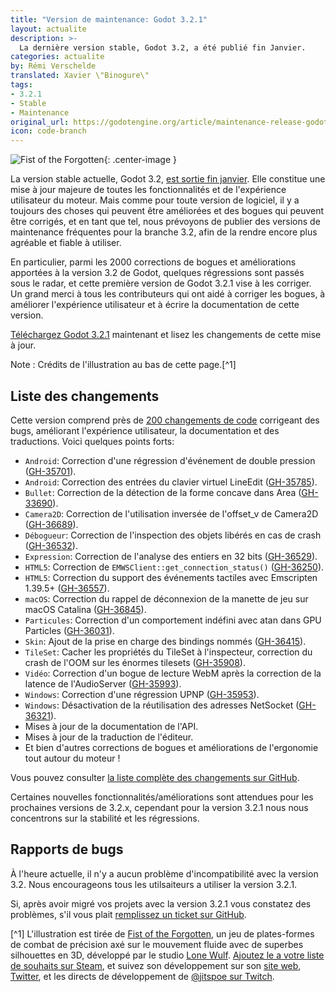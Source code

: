 ```yaml
---
title: "Version de maintenance: Godot 3.2.1"
layout: actualite
description: >-
  La dernière version stable, Godot 3.2, a été publié fin Janvier.
categories: actualite
by: Rémi Verschelde 
translated: Xavier \"Binogure\"
tags:
- 3.2.1
- Stable
- Maintenance
original_url: https://godotengine.org/article/maintenance-release-godot-3-2-1
icon: code-branch
---
```


![Fist of the Forgotten](https://godotengine.org/storage/app/uploads/public/5e6/76e/b88/5e676eb885595988806573.jpg){: .center-image }

La version stable actuelle, Godot 3.2, [est sortie fin janvier](https://www.godot-francophone.org/actualite-godot-3-2-released/). Elle constitue une mise à jour majeure de toutes les fonctionnalités et de l'expérience utilisateur du moteur. Mais comme pour toute version de logiciel, il y a toujours des choses qui peuvent être améliorées et des bogues qui peuvent être corrigés, et en tant que tel, nous prévoyons de publier des versions de maintenance fréquentes pour la branche 3.2, afin de la rendre encore plus agréable et fiable à utiliser.

En particulier, parmi les 2000 corrections de bogues et améliorations apportées à la version 3.2 de Godot, quelques régressions sont passés sous le radar, et cette première version de Godot 3.2.1 vise à les corriger. Un grand merci à tous les contributeurs qui ont aidé à corriger les bogues, à améliorer l'expérience utilisateur et à écrire la documentation de cette version.

[Téléchargez Godot 3.2.1](https://godotengine.org/download) maintenant et lisez les changements de cette mise à jour.

Note : Crédits de l'illustration au bas de cette page.[^1]

## Liste des changements
Cette version comprend près de [200 changements de code](https://github.com/godotengine/godot/compare/3.2-stable...3.2.1-stable) corrigeant des bugs, améliorant l'expérience utilisateur, la documentation et des traductions. Voici quelques points forts:

- `Android`: Correction d'une régression d'événement de double pression ([GH-35701](https://github.com/godotengine/godot/pull/35701)).
- `Android`: Correction des entrées du clavier virtuel LineEdit ([GH-35785](https://github.com/godotengine/godot/pull/35785)).
- `Bullet`: Correction de la détection de la forme concave dans Area ([GH-33690](https://github.com/godotengine/godot/pull/33690)).
- `Camera2D`: Correction de l'utilisation inversée de l'offset_v de Camera2D ([GH-36689](https://github.com/godotengine/godot/pull/36689)).
- `Débogueur`: Correction de l'inspection des objets libérés en cas de crash ([GH-36532](https://github.com/godotengine/godot/pull/36532)).
- `Expression`: Correction de l'analyse des entiers en 32 bits ([GH-36529](https://github.com/godotengine/godot/pull/36529)).
- `HTML5`: Correction de `EMWSClient::get_connection_status()` ([GH-36250](https://github.com/godotengine/godot/pull/36250)).
- `HTML5`: Correction du support des événements tactiles avec Emscripten 1.39.5+ ([GH-36557](https://github.com/godotengine/godot/pull/36557)).
- `macOS`: Correction du rappel de déconnexion de la manette de jeu sur macOS Catalina ([GH-36845](https://github.com/godotengine/godot/pull/36845)).
- `Particules`: Correction d'un comportement indéfini avec atan dans GPU Particles ([GH-36031](https://github.com/godotengine/godot/pull/36031)).
- `Skin`: Ajout de la prise en charge des bindings nommés ([GH-36415](https://github.com/godotengine/godot/pull/36415)).
- `TileSet`: Cacher les propriétés du TileSet à l'inspecteur, correction du crash de l'OOM sur les énormes tilesets ([GH-35908](https://github.com/godotengine/godot/pull/35908)).
- `Vidéo`: Correction d'un bogue de lecture WebM après la correction de la latence de l'AudioServer ([GH-35993](https://github.com/godotengine/godot/pull/35993)).
- `Windows`: Correction d'une régression UPNP ([GH-35953](https://github.com/godotengine/godot/pull/35953)).
- `Windows`: Désactivation de la réutilisation des adresses NetSocket ([GH-36321](https://github.com/godotengine/godot/pull/36321)).
- Mises à jour de la documentation de l'API.
- Mises à jour de la traduction de l'éditeur.
- Et bien d'autres corrections de bogues et améliorations de l'ergonomie tout autour du moteur !


Vous pouvez consulter [la liste complète des changements sur GitHub](https://github.com/godotengine/godot/compare/3.2-stable...3.2.1-stable).

Certaines nouvelles fonctionnalités/améliorations sont attendues pour les prochaines versions de 3.2.x, cependant pour la version 3.2.1 nous nous concentrons sur la stabilité et les régressions.

## Rapports de bugs

À l'heure actuelle, il n'y a aucun problème d'incompatibilité avec la version 3.2. Nous encourageons tous les utilsaiteurs a utiliser la version 3.2.1.

Si, après avoir migré vos projets avec la version 3.2.1 vous constatez des problèmes, s'il vous plait [remplissez un ticket sur GitHub](https://github.com/godotengine/godot/issues).

[^1] L'illustration est tirée de [Fist of the Forgotten](https://store.steampowered.com/app/1105470/Fist_of_the_Forgotten/), un jeu de plates-formes de combat de précision axé sur le mouvement fluide avec de superbes silhouettes en 3D, développé par le studio [Lone Wulf](https://twitter.com/jitspoe). [Ajoutez le a votre liste de souhaits sur Steam](https://store.steampowered.com/app/1105470/Fist_of_the_Forgotten/), et suivez son développement sur son [site web](https://fistoftheforgotten.com/), [Twitter](https://twitter.com/fistforgotten/), et les directs de développement de [@jitspoe sur Twitch](https://www.twitch.tv/jitspoe/).